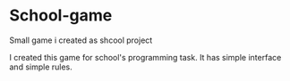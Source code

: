 # School-game
Small game i created as shcool project

I created this game for school's programming task. It has simple interface and simple rules. 
